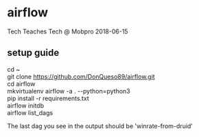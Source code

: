 # airflow

Tech Teaches Tech @ Mobpro 2018-06-15

## setup guide

cd ~   
git clone https://github.com/DonQueso89/airflow.git   
cd airflow   
mkvirtualenv airflow -a . --python=python3   
pip install -r requirements.txt   
airflow initdb   
airflow list_dags   
   
The last dag you see in the output should be 'winrate-from-druid'   
